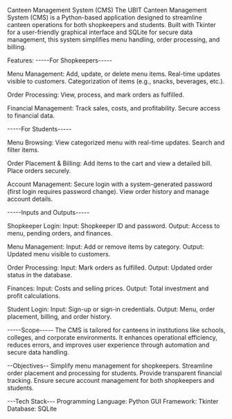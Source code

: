 Canteen Management System (CMS)
The UBIT Canteen Management System (CMS) is a Python-based application designed to streamline canteen operations for both shopkeepers and students. Built with Tkinter for a user-friendly graphical interface and SQLite for secure data management, this system simplifies menu handling, order processing, and billing.

Features:
-----For Shopkeepers-----

Menu Management:
Add, update, or delete menu items.
Real-time updates visible to customers.
Categorization of items (e.g., snacks, beverages, etc.).

Order Processing:
View, process, and mark orders as fulfilled.

Financial Management:
Track sales, costs, and profitability.
Secure access to financial data.

-----For Students-----

Menu Browsing:
View categorized menu with real-time updates.
Search and filter items.

Order Placement & Billing:
Add items to the cart and view a detailed bill.
Place orders securely.

Account Management:
Secure login with a system-generated password (first login requires password change).
View order history and manage account details.

-----Inputs and Outputs-----

Shopkeeper Login:
Input: Shopkeeper ID and password.
Output: Access to menu, pending orders, and finances.

Menu Management:
Input: Add or remove items by category.
Output: Updated menu visible to customers.

Order Processing:
Input: Mark orders as fulfilled.
Output: Updated order status in the database.

Finances:
Input: Costs and selling prices.
Output: Total investment and profit calculations.

Student Login:
Input: Sign-up or sign-in credentials.
Output: Menu, order placement, billing, and order history.

-----Scope-----
The CMS is tailored for canteens in institutions like schools, colleges, and corporate environments. It enhances operational efficiency, reduces errors, and improves user experience through automation and secure data handling.

--Objectives--
Simplify menu management for shopkeepers.
Streamline order placement and processing for students.
Provide transparent financial tracking.
Ensure secure account management for both shopkeepers and students.

---Tech Stack---
Programming Language: Python
GUI Framework: Tkinter
Database: SQLite
